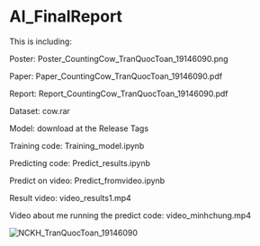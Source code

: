 # AI_FinalReport

This is including:




Poster: Poster_CountingCow_TranQuocToan_19146090.png


Paper: Paper_CountingCow_TranQuocToan_19146090.pdf


Report: Report_CountingCow_TranQuocToan_19146090.pdf


Dataset: cow.rar


Model: download at the Release Tags


Training code: Training_model.ipynb


Predicting code: Predict_results.ipynb


Predict on video: Predict_fromvideo.ipynb


Result video: video_results1.mp4


Video about me running the predict code: video_minhchung.mp4

![NCKH_TranQuocToan_19146090](https://github.com/trantoan62/AI_Counting_Cows/assets/106214673/bee083c3-2f69-476f-9cdb-10267245b552)

